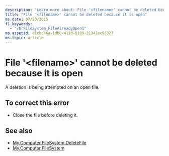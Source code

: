 ```yaml
---
description: "Learn more about: File '<filename>' cannot be deleted because it is open"
title: "File '<filename>' cannot be deleted because it is open"
ms.date: 07/20/2015
f1_keywords: 
  - "vbrFileSystem_FileAlreadyOpen1"
ms.assetid: e1cbc46a-1db0-412d-8109-31342ec9d327
ms.topic: article
---
```

# File '\<filename>' cannot be deleted because it is open

A deletion is being attempted on an open file.  
  
## To correct this error  
  
- Close the file before deleting it.  
  
## See also

- [My.Computer.FileSystem.DeleteFile](xref:Microsoft.VisualBasic.FileIO.FileSystem.DeleteFile%2A)
- [My.Computer.FileSystem](xref:Microsoft.VisualBasic.FileIO.FileSystem)
